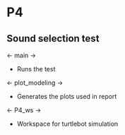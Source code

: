 # P4

## Sound selection test
<- main -> 
* Runs the test

<- plot_modeling ->
* Generates the plots used in report

<- P4_ws ->
* Workspace for turtlebot simulation
